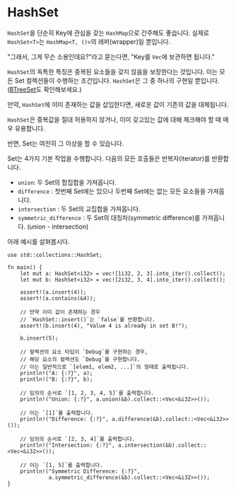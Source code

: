 # HashSet

`HashSet`을 단순히 Key에 관심을 갖는 `HashMap`으로 간주해도 좋습니다. 실제로 `HashSet<T>`는 `HashMap<T, ()>`의 래퍼(wrapper)일 뿐입니다.

"그래서, 그게 무슨 소용인데요?"라고 묻는다면, "Key를 `Vec`에 보관하면 됩니다."

`HashSet`의 독특한 특징은 중복된 요소들을 갖지 않음을 보장한다는 것입니다. 이는 모든 Set 컬렉션들이 수행하는 조건입니다. `HashSet`은 그 중 하나의 구현일 뿐입니다. ([BTreeSet](https://doc.rust-lang.org/std/collections/struct.BTreeSet.html)도 확인해보세요.)

만약, `HashSet`에 이미 존재하는 값을 삽입한다면, 새로운 값이 기존의 값을 대체됩니다. 

`HashSet`은 중복값을 절대 허용하지 않거나, 이미 갖고있는 값에 대해 체크해야 할 때 매우 유용합니다.

반면, Set는 여전히 그 이상을 할 수 있습니다.

Set는 4가지 기본 작업을 수행합니다. 다음의 모든 호출들은 반복자(iterator)를 반환합니다.

- `union`: 두 Set의 합집합을 가져옵니다.
- `difference` : 첫번째 Set에는 있으나 두번째 Set에는 없는 모든 요소들을 가져옵니다.
- `intersection` : 두 Set의 교집합을 가져옵니다.
- `symmetric_difference` : 두 Set의 대칭차(symmetric difference)를 가져옵니다. (union - intersection)

아래 예시를 살펴봅시다.

```rust,editable
use std::collections::HashSet;

fn main() {
    let mut a: HashSet<i32> = vec![1i32, 2, 3].into_iter().collect();
    let mut b: HashSet<i32> = vec![2i32, 3, 4].into_iter().collect();

    assert!(a.insert(4));
    assert!(a.contains(&4));

    // 만약 이미 값이 존재하는 경우
    // `HashSet::insert()`는 `false`를 반환합니다.
    assert!(b.insert(4), "Value 4 is already in set B!");

    b.insert(5);

    // 컬렉션의 요소 타입이 `Debug`를 구현하는 경우,
    // 해당 요소의 컬렉션도 `Debug`를 구현합니다.
    // 이는 일반적으로 `[elem1, elem2, ...]`의 형태로 출력됩니다.
    println!("A: {:?}", a);
    println!("B: {:?}", b);

    // 임의의 순서로 `[1, 2, 3, 4, 5]`를 출력합니다.
    println!("Union: {:?}", a.union(&b).collect::<Vec<&i32>>());

    // 이는 `[1]`를 출력합니다.
    println!("Difference: {:?}", a.difference(&b).collect::<Vec<&i32>>());

    // 임의의 순서로 `[2, 3, 4]`를 출력합니다.
    println!("Intersection: {:?}", a.intersection(&b).collect::<Vec<&i32>>());

    // 이는 `[1, 5]`를 출력합니다.
    println!("Symmetric Difference: {:?}",
             a.symmetric_difference(&b).collect::<Vec<&i32>>());
}
```